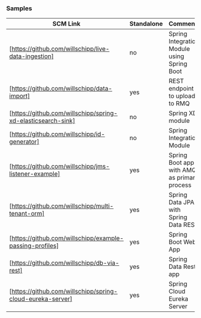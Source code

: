 ### Samples


| SCM Link | Standalone | Comments | 
|----------| ---------- | -------- |
| [https://github.com/willschipp/live-data-ingestion] | no | Spring Integration Module using Spring Boot |
|[https://github.com/willschipp/data-import]| yes | REST endpoint to upload to RMQ |
|[https://github.com/willschipp/spring-xd-elasticsearch-sink] | no | Spring XD module |
| [https://github.com/willschipp/id-generator] | no | Spring Integration Module |
| [https://github.com/willschipp/jms-listener-example] | yes | Spring Boot app with AMQ as primary process |
| [https://github.com/willschipp/multi-tenant-orm] | yes | Spring Data JPA with Spring Data REST |
| [https://github.com/willschipp/example-passing-profiles]  | yes | Spring Boot Web App |
| [https://github.com/willschipp/db-via-rest] | yes | Spring Data Rest app |
| [https://github.com/willschipp/spring-cloud-eureka-server]  | yes | Spring Cloud Eureka Server |